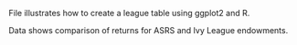 File illustrates how to create a league table using ggplot2 and R.

Data shows comparison of returns for ASRS and Ivy League endowments.
